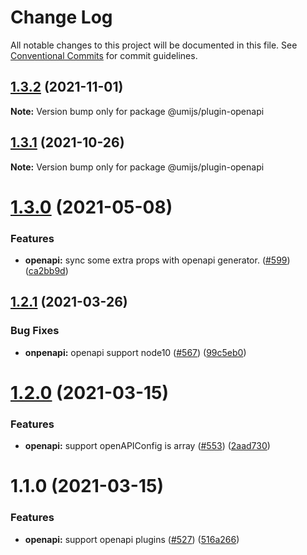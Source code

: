 # Change Log

All notable changes to this project will be documented in this file. See [Conventional Commits](https://conventionalcommits.org) for commit guidelines.

## [1.3.2](https://github.com/umijs/plugins/compare/@umijs/plugin-openapi@1.3.1...@umijs/plugin-openapi@1.3.2) (2021-11-01)

**Note:** Version bump only for package @umijs/plugin-openapi

## [1.3.1](https://github.com/umijs/plugins/compare/@umijs/plugin-openapi@1.3.0...@umijs/plugin-openapi@1.3.1) (2021-10-26)

**Note:** Version bump only for package @umijs/plugin-openapi

# [1.3.0](https://github.com/umijs/plugins/compare/@umijs/plugin-openapi@1.2.1...@umijs/plugin-openapi@1.3.0) (2021-05-08)

### Features

- **openapi:** sync some extra props with openapi generator. ([#599](https://github.com/umijs/plugins/issues/599)) ([ca2bb9d](https://github.com/umijs/plugins/commit/ca2bb9de50ffaba07a2cf4e90fe4793d477d2570))

## [1.2.1](https://github.com/umijs/plugins/compare/@umijs/plugin-openapi@1.2.0...@umijs/plugin-openapi@1.2.1) (2021-03-26)

### Bug Fixes

- **onpenapi:** openapi support node10 ([#567](https://github.com/umijs/plugins/issues/567)) ([99c5eb0](https://github.com/umijs/plugins/commit/99c5eb06ab92c32a658e6470667f2914a5500965))

# [1.2.0](https://github.com/umijs/plugins/compare/@umijs/plugin-openapi@1.1.0...@umijs/plugin-openapi@1.2.0) (2021-03-15)

### Features

- **openapi:** support openAPIConfig is array ([#553](https://github.com/umijs/plugins/issues/553)) ([2aad730](https://github.com/umijs/plugins/commit/2aad730857846e13de9b8c3d9d3c8c9293ac9568))

# 1.1.0 (2021-03-15)

### Features

- **openapi:** support openapi plugins ([#527](https://github.com/umijs/plugins/issues/527)) ([516a266](https://github.com/umijs/plugins/commit/516a266c00e283d0115ad8fc0bd2fd44d90b1a0f))
